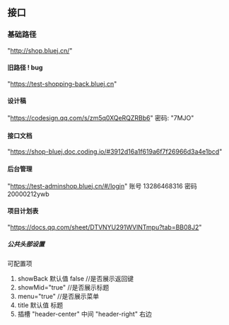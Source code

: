 ## 接口

### 基础路径

"http://shop.bluej.cn/"

#### 旧路径 ! bug

"https://test-shopping-back.bluej.cn"

#### 设计稿

"https://codesign.qq.com/s/zm5q0XQeRQZRBb6" 密码: "7MJO"

#### 接口文档

"https://shop-bluej.doc.coding.io/#3912d16a1f619a6f7f26966d3a4e1bcd"

#### 后台管理

"https://test-adminshop.bluej.cn/#/login"
账号 13286468316
密码 20000212ywb

#### 项目计划表
"https://docs.qq.com/sheet/DTVNYU291WVlNTmpu?tab=BB08J2"

##### 公共头部设置
可配置项

1. showBack 默认值 false //是否展示返回键
2. showMid="true"    //是否展示标题
3. menu="true"           //是否展示菜单 
4. title 默认值 标题
5. 插槽
 "header-center" 中间 
 "header-right" 右边

